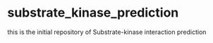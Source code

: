 # substrate_kinase_prediction
this is the initial repository of Substrate-kinase interaction prediction

